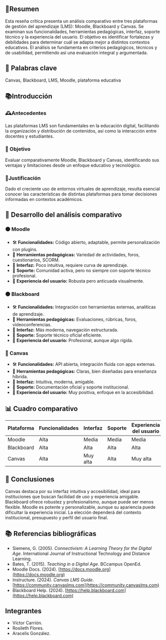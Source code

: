 ## 📝Resumen
Esta reseña crítica presenta un análisis comparativo entre tres plataformas de gestión del aprendizaje (LMS): Moodle, Blackboard y Canvas. Se examinan sus funcionalidades, herramientas pedagógicas, interfaz, soporte técnico y la experiencia del usuario. El objetivo es identificar fortalezas y debilidades para determinar cuál se adapta mejor a distintos contextos educativos. El análisis se fundamenta en criterios pedagógicos, técnicos y de usabilidad, permitiendo así una evaluación integral y argumentada.

## 🧠 Palabras clave
Canvas, Blackboard, LMS, Moodle, plataforma educativa

## 📚Introducción
### 🕰️Antecedentes
Las plataformas LMS son fundamentales en la educación digital, facilitando la organización y distribución de contenidos, así como la interacción entre docentes y estudiantes.

### 🎯 Objetivo
Evaluar comparativamente Moodle, Blackboard y Canvas, identificando sus ventajas y limitaciones desde un enfoque educativo y tecnológico.

### 📌Justificación
Dado el creciente uso de entornos virtuales de aprendizaje, resulta esencial conocer las características de distintas plataformas para tomar decisiones informadas en contextos académicos.

## 🧪 Desarrollo del análisis comparativo

### 🟠 Moodle
- 🛠️ **Funcionalidades:** Código abierto, adaptable, permite personalización con plugins.
- 📘 **Herramientas pedagógicas:** Variedad de actividades, foros, cuestionarios, SCORM.
- 🧭 **Interfaz:** Poco intuitiva, requiere curva de aprendizaje.
- 🔧 **Soporte:** Comunidad activa, pero no siempre con soporte técnico profesional.
- 👤 **Experiencia del usuario:** Robusta pero anticuada visualmente.

### ⚫ Blackboard
- 🛠️ **Funcionalidades:** Integración con herramientas externas, analíticas de aprendizaje.
- 📘 **Herramientas pedagógicas:** Evaluaciones, rúbricas, foros, videoconferencias.
- 🧭 **Interfaz:** Más moderna, navegación estructurada.
- 🔧 **Soporte:** Soporte técnico oficial eficiente.
- 👤 **Experiencia del usuario:** Profesional, aunque algo rígida.

### 🔵 Canvas
- 🛠️ **Funcionalidades:** API abierta, integración fluida con apps externas.
- 📘 **Herramientas pedagógicas:** Claras, bien diseñadas para enseñanza híbrida.
- 🧭 **Interfaz:** Intuitiva, moderna, amigable.
- 🔧 **Soporte:** Documentación oficial y soporte institucional.
- 👤 **Experiencia del usuario:** Muy positiva, enfoque en la accesibilidad.

## 📊 Cuadro comparativo

| Plataforma  | Funcionalidades | Interfaz | Soporte | Experiencia del usuario |
|-------------|-----------------|----------|---------|--------------------------|
| Moodle      | Alta            | Media    | Media   | Media                    |
| Blackboard  | Alta            | Alta     | Alta    | Alta                     |
| Canvas      | Alta            | Muy alta | Alta    | Muy alta                 |

## 🧾 Conclusiones
Canvas destaca por su interfaz intuitiva y accesibilidad, ideal para instituciones que buscan facilidad de uso y experiencia amigable. Blackboard ofrece robustez y profesionalismo, aunque puede ser menos flexible. Moodle es potente y personalizable, aunque su apariencia puede dificultar la experiencia inicial. La elección dependerá del contexto institucional, presupuesto y perfil del usuario final.

## 📚 Referencias bibliográficas
- Siemens, G. (2005). *Connectivism: A Learning Theory for the Digital Age*. International Journal of Instructional Technology and Distance Learning.
- Bates, T. (2015). *Teaching in a Digital Age*. BCcampus OpenEd.
- Moodle Docs. (2024). [https://docs.moodle.org](https://docs.moodle.org)
- Instructure. (2024). *Canvas LMS Guide*. [https://community.canvaslms.com](https://community.canvaslms.com)
- Blackboard Help. (2024). [https://help.blackboard.com](https://help.blackboard.com)

## Integrantes
- Víctor Carrión.
- Rosileth Flores.
- Aracelis González.
